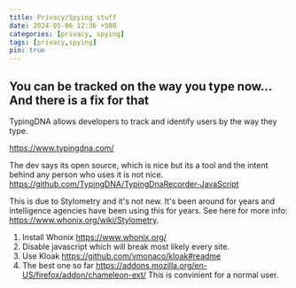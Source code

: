 ```yaml
---
title: Privacy/Spying stuff
date: 2024-05-06 12:36 +500
categories: [privacy, spying]
tags: [privacy,spying]
pin: true
---
```


## You can be tracked on the way you type now... And there is a fix for that

TypingDNA allows developers to track and identify users by the way they type.

<https://www.typingdna.com/>

The dev says its open source, which is nice but its a tool and the intent behind any person who uses it is not nice.
<https://github.com/TypingDNA/TypingDnaRecorder-JavaScript>

This is due to Stylometry and it's not new. It's been around for years and intelligence agencies have been using this for years. See here for more info: https://www.whonix.org/wiki/Stylometry.

1. Install Whonix <https://www.whonix.org/>
2. Disable javascript which will break most likely every site.
3. Use Kloak <https://github.com/vmonaco/kloak#readme>
4. The best one so far <https://addons.mozilla.org/en-US/firefox/addon/chameleon-ext/> This is convinient for a normal user.